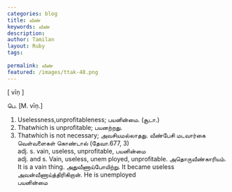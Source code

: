 ```yaml
---
categories: blog
title: வீண்
keywords: வீண்
description: 
author: Tamilan
layout: Ruby
tags: 
 
permalink: வீண்
featured: /images/ttak-48.png
---
```

  
[ vīṇ ]  
  
பெ. [M. vīṇ.]  
1. Uselessness,unprofitableness; பயனின்மை. (சூடா.)   
2. Thatwhich is unprofitable; பயனற்றது.   
3. Thatwhich is not necessary; அவசியமல்லாதது. வீண்பேசி மடவார்கை வெள்வளைகள் கொண்டால் (தேவா.677, 3)  
adj. s. vain, useless, unprofitable, பயனின்மை  
adj. and s. Vain, useless, unem ployed, unprofitable. அதொருவீண்காரியம். It is a vain thing. அதுவீணாய்போயிற்று. It became useless அவன்வீணாய்த்திரிகிறான். He is unemployed  
பயனின்மை
